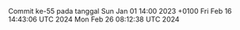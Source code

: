 Commit ke-55 pada tanggal Sun Jan 01 14:00 2023 +0100
Fri Feb 16 14:43:06 UTC 2024
Mon Feb 26 08:12:38 UTC 2024
